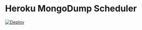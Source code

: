 # Heroku MongoDump Scheduler

[![Deploy](https://www.herokucdn.com/deploy/button.svg)](https://heroku.com/deploy)
